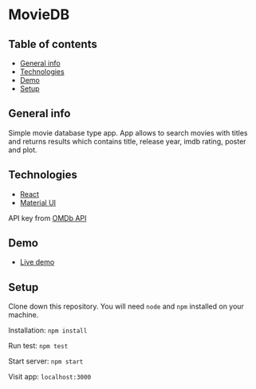 # MovieDB

## Table of contents

- [General info](#general-info)
- [Technologies](#technologies)
- [Demo](#demo)
- [Setup](#setup)

## General info

Simple movie database type app. App allows to search movies with titles and returns results which contains title, release year, imdb rating, poster and plot.

## Technologies

- [React](https://reactjs.org)
- [Material UI](https://material-ui.com)

API key from [OMDb API](http://www.omdbapi.com)

## Demo

- [Live demo](https://reactmoviedb.herokuapp.com)

## Setup

Clone down this repository. You will need `node` and `npm` installed on your machine.

Installation:
`npm install`

Run test:
`npm test`

Start server:
`npm start`

Visit app:
`localhost:3000`
